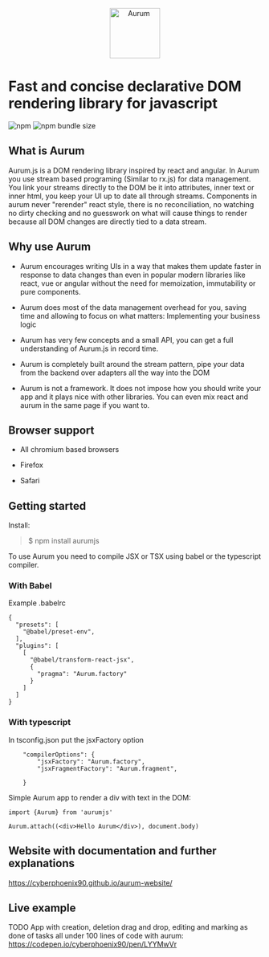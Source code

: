 <p align="center">
  <img src="https://i.imgur.com/Ru8maJS.png" width="100" alt="Aurum">
</p>

# Fast and concise declarative DOM rendering library for javascript

![npm](https://img.shields.io/npm/dw/aurumjs)
![npm bundle size](https://img.shields.io/bundlephobia/minzip/aurumjs)

## What is Aurum

Aurum.js is a DOM rendering library inspired by react and angular.
In Aurum you use stream based programing (Similar to rx.js) for data management. You link your streams directly to the DOM be it into attributes, inner text or inner html, you keep your UI up to date all through streams.
Components in aurum never "rerender" react style, there is no reconciliation, no watching no dirty checking and no guesswork on what will cause things to render because all DOM changes are directly tied to a data stream.

## Why use Aurum

-   Aurum encourages writing UIs in a way that makes them update faster in response to data changes than even in popular modern libraries like react, vue or angular without the need for memoization, immutability or pure components.

-   Aurum does most of the data management overhead for you, saving time and allowing to focus on what matters: Implementing your business logic

-   Aurum has very few concepts and a small API, you can get a full understanding of Aurum.js in record time.

-   Aurum is completely built around the stream pattern, pipe your data from the backend over adapters all the way into the DOM

-   Aurum is not a framework. It does not impose how you should write your app and it plays nice with other libraries. You can even mix react and aurum in the same page if you want to.

## Browser support

-   All chromium based browsers

-   Firefox

-   Safari

## Getting started

Install:

> \$ npm install aurumjs

To use Aurum you need to compile JSX or TSX using babel or the typescript compiler.

### With Babel

Example .babelrc

```
{
  "presets": [
    "@babel/preset-env",
  ],
  "plugins": [
    [
      "@babel/transform-react-jsx",
      {
        "pragma": "Aurum.factory"
      }
    ]
  ]
}
```

### With typescript

In tsconfig.json put the jsxFactory option

```
    "compilerOptions": {
        "jsxFactory": "Aurum.factory",
        "jsxFragmentFactory": "Aurum.fragment",

    }
```

Simple Aurum app to render a div with text in the DOM:

```
import {Aurum} from 'aurumjs'

Aurum.attach((<div>Hello Aurum</div>), document.body)
```

## Website with documentation and further explanations

https://cyberphoenix90.github.io/aurum-website/

## Live example

TODO App with creation, deletion drag and drop, editing and marking as done of tasks all under 100 lines of code with aurum:
https://codepen.io/cyberphoenix90/pen/LYYMwVr
